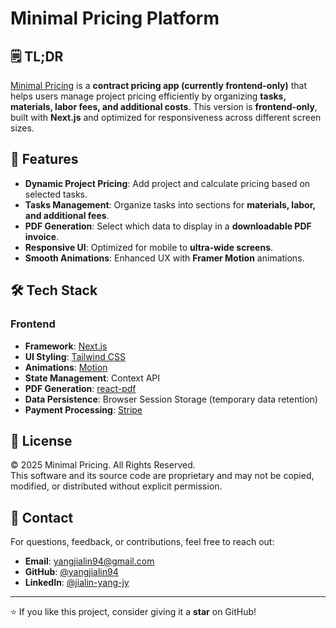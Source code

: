 # Minimal Pricing Platform

## 🗒️ TL;DR

[Minimal Pricing](https://minimalpricing.com/) is a **contract pricing app (currently frontend-only)** that helps users manage project pricing efficiently by organizing **tasks, materials, labor fees, and additional costs**. This version is **frontend-only**, built with **Next.js** and optimized for responsiveness across different screen sizes.

## 🚀 Features

- **Dynamic Project Pricing**: Add project and calculate pricing based on selected tasks.
- **Tasks Management**: Organize tasks into sections for **materials, labor, and additional fees**.
- **PDF Generation**: Select which data to display in a **downloadable PDF invoice**.
- **Responsive UI**: Optimized for mobile to **ultra-wide screens**.
- **Smooth Animations**: Enhanced UX with **Framer Motion** animations.

## 🛠 Tech Stack

### **Frontend**

- **Framework**: [Next.js](https://nextjs.org/)
- **UI Styling**: [Tailwind CSS](https://tailwindcss.com/)
- **Animations**: [Motion](https://www.framer.com/motion/)
- **State Management**: Context API
- **PDF Generation**: [react-pdf](https://react-pdf.org/)
- **Data Persistence**: Browser Session Storage (temporary data retention)
- **Payment Processing**: [Stripe](https://stripe.com/)

## 📜 License

© 2025 Minimal Pricing. All Rights Reserved.  
This software and its source code are proprietary and may not be copied, modified, or distributed without explicit permission.

## 📩 Contact

For questions, feedback, or contributions, feel free to reach out:

- **Email**: <yangjialin94@gmail.com>
- **GitHub**: [@yangjialin94](https://github.com/yangjialin94)
- **LinkedIn**: [@jialin-yang-jy](https://www.linkedin.com/in/jialin-yang-jy/)

---

⭐ If you like this project, consider giving it a **star** on GitHub!
